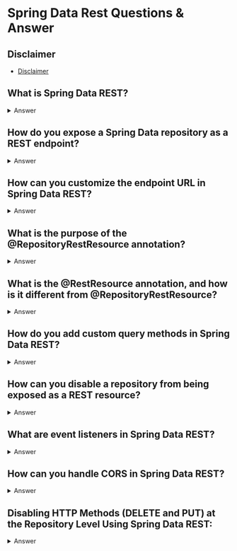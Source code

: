 # Spring Data Rest Questions & Answer

## Disclaimer
- [Disclaimer](disclaimer-qa.md)

## What is Spring Data REST?
<details>
<summary>Answer</summary>

- Spring Data REST is part of the Spring Data project, which automatically exposes your Spring Data repositories as RESTful web services.
- It allows you to quickly build RESTful APIs without writing controller logic, simply by defining repositories and leveraging annotations like @RepositoryRestResource. 
- Spring Data REST also supports CRUD operations on entities and allows customization of endpoints and exposed resources.

</details>

##  How do you expose a Spring Data repository as a REST endpoint?
<details>
<summary>Answer</summary>

- To expose a Spring Data repository as a REST endpoint, you simply need to create a repository interface that extends one of Spring Data’s repository interfaces (e.g., JpaRepository, CrudRepository, etc.). 
- Then, by using the @RepositoryRestResource annotation, you can customize the endpoint path if needed. 
- By default, Spring Data REST will expose the repository as a RESTful API.

Example:

```java
import org.springframework.data.jpa.repository.JpaRepository;
import org.springframework.data.rest.core.annotation.RepositoryRestResource;

@RepositoryRestResource
public interface BookRepository extends JpaRepository<Book, Long> {
}

```

This will expose the Book entity as a REST resource with standard CRUD operations (GET, POST, PUT, DELETE) at /books.

</details>

## How can you customize the endpoint URL in Spring Data REST?
<details>
<summary>Answer</summary>

- You can customize the endpoint URL using the @RepositoryRestResource annotation's path attribute.

```java
@RepositoryRestResource(path = "custom-books")
public interface BookRepository extends JpaRepository<Book, Long> {
}

```
This would expose the resource at the endpoint /custom-books instead of /books.

</details>

## What is the purpose of the @RepositoryRestResource annotation?
<details>
<summary>Answer</summary>

- The @RepositoryRestResource annotation is used to customize the Spring Data REST repository endpoints. 
- You can use it to configure things like the resource path, the collection resource rel, and whether the repository should be exposed as a REST resource or not. 
- Some key properties include:
  - path: Customizes the URL path for the repository.
  - collectionResourceRel: Defines the name of the collection resource.
  - excerptProjection: Defines a projection for the resource.

</details>

## What is the @RestResource annotation, and how is it different from @RepositoryRestResource?
<details>
<summary>Answer</summary>

- The @RestResource annotation is used to customize specific methods in a repository. It is more granular than @RepositoryRestResource, which customizes the repository as a whole.
- The @RestResource annotation can be applied to individual repository methods to control their behavior, including setting the path or enabling/disabling the method in the REST API.

```java
public interface BookRepository extends JpaRepository<Book, Long> {

    @RestResource(path = "by-title", rel = "by-title")
    List<Book> findByTitle(String title);
}

```
This exposes a custom method with the path /books/search/by-title.

</details>

## How do you add custom query methods in Spring Data REST?
<details>
<summary>Answer</summary>
 
- You can add custom query methods to a Spring Data repository interface by simply defining method signatures based on the naming conventions or by using @Query annotations. 
- These methods will automatically be exposed as part of the REST API.

```java
public interface BookRepository extends JpaRepository<Book, Long> {
    List<Book> findByTitle(String title);

    @Query("SELECT b FROM Book b WHERE b.author.name = :authorName")
    List<Book> findBooksByAuthorName(@Param("authorName") String authorName);
}

```

These methods would be available at the respective endpoints, such as /books/search/findByTitle and /books/search/findBooksByAuthorName.

</details>

## How can you disable a repository from being exposed as a REST resource?
<details>
<summary>Answer</summary>

- You can disable a repository from being exposed as a REST resource by using the @RepositoryRestResource(exported = false) annotation.

```java
@RepositoryRestResource(exported = false)
public interface AuthorRepository extends JpaRepository<Author, Long> {
}

```
This will prevent the Author repository from being exposed as a REST resource.

</details>

## What are event listeners in Spring Data REST?
<details>
<summary>Answer</summary>

- Spring Data REST provides event listeners that allow you to hook into the lifecycle of RESTful interactions with your entities. 
- You can use these event listeners to perform actions before or after certain events, such as creation, update, or deletion.

```java
import org.springframework.data.rest.core.annotation.HandleBeforeCreate;
import org.springframework.data.rest.core.annotation.HandleBeforeSave;
import org.springframework.data.rest.core.annotation.RepositoryEventHandler;

@RepositoryEventHandler
public class BookEventHandler {

    @HandleBeforeCreate
    public void handleBeforeCreate(Book book) {
        book.setCreatedDate(LocalDateTime.now());
    }

    @HandleBeforeSave
    public void handleBeforeSave(Book book) {
        // Do something before saving
    }
}

```
</details>

## How can you handle CORS in Spring Data REST?
<details>
<summary>Answer</summary>

- You can handle CORS (Cross-Origin Resource Sharing) by configuring it globally or at the controller level. In Spring Data REST, it can be done using @CrossOrigin or by configuring a WebMvcConfigurer.

```java
@Configuration
public class WebConfig implements WebMvcConfigurer {

    @Override
    public void addCorsMappings(CorsRegistry registry) {
        registry.addMapping("/**").allowedOrigins("http://example.com");
    }
}

```
</details>


## Disabling HTTP Methods (DELETE and PUT) at the Repository Level Using Spring Data REST:
<details>
<summary>Answer</summary>

- If you prefer a simpler and more declarative approach without writing custom controllers or configuring security, you can directly disable DELETE and PUT by making use of Spring Data REST's support for disabling repository methods. This will work for basic Spring Data JPA repositories.

```java
@RepositoryRestResource
public interface CustomerRepository extends JpaRepository<Customer, Long> {

    // Disable DELETE method at the repository level
    @RestResource(exported = false)
    void deleteById(Long id);

    // Disable PUT (or save) method at the repository level
    @RestResource(exported = false)
    <S extends Customer> S save(S entity);
}

```

- By disabling the save() method, you effectively prevent the PUT method from being called. Similarly, disabling the deleteById() method prevents the DELETE method from being called.

</details>
